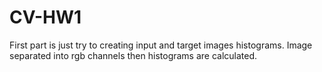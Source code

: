 # CV-HW1

First part is just try to creating input and target images histograms. 
Image separated into rgb channels then histograms are calculated. 
